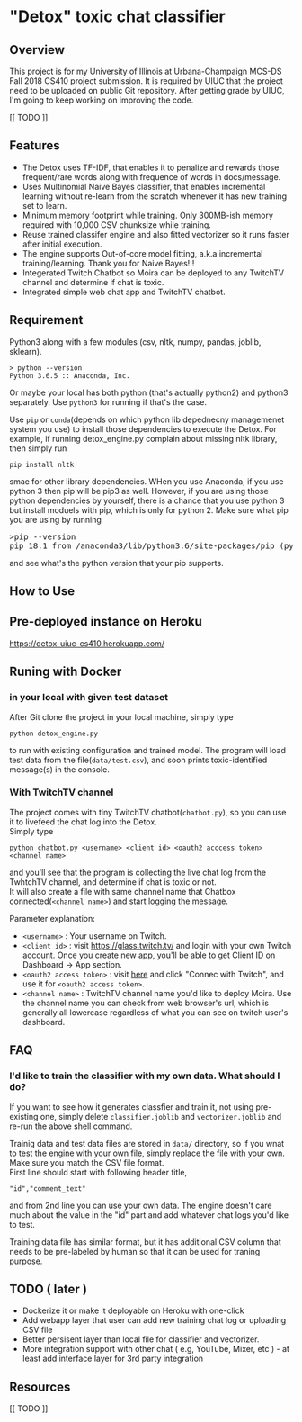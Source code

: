 # "Detox" toxic chat classifier

## Overview

This project is for my University of Illinois at Urbana-Champaign MCS-DS Fall 2018 CS410 project submission. It is required by UIUC that the project need to be uploaded on public Git repository. After getting grade by UIUC, I'm going to keep working on improving the code.

[[ TODO ]]

## Features
* The Detox uses TF-IDF, that enables it to penalize and rewards those frequent/rare words along with frequence of words in docs/message.
* Uses Multinomial Naive Bayes classifier, that enables incremental learning without re-learn from the scratch whenever it has new training set to learn.
* Minimum memory footprint while training. Only 300MB-ish memory required with 10,000 CSV chunksize while training.
* Reuse trained classifer engine and also fitted vectorizer so it runs faster after initial execution.
* The engine supports Out-of-core model fitting, a.k.a incremental training/learning. Thank you for Naive Bayes!!!
* Integerated Twitch Chatbot so Moira can be deployed to any TwitchTV channel and determine if chat is toxic.
* Integrated simple web chat app and TwitchTV chatbot.

## Requirement

Python3 along with a few modules (csv, nltk, numpy, pandas, joblib, sklearn).  

```
> python --version                                                                                                                                                                                    
Python 3.6.5 :: Anaconda, Inc.
```
Or maybe your local has both python (that's actually python2) and python3 separately. Use `python3` for running if that's the case.

Use `pip` or `conda`(depends on which python lib depednecny managemenet system you use) to install those dependencies to execute the Detox. For example, if running detox_engine.py complain about missing nltk library, then simply run

```
pip install nltk 
```
smae for other library dependencies.
WHen you use Anaconda, if you use python 3 then pip will be pip3 as well. However, if you are using those python dependencies by yourself, there is a chance that you use python 3 but install moduels with pip, which is only for python 2. Make sure what pip you are using by running

<pre>
>pip --version
pip 18.1 from /anaconda3/lib/python3.6/site-packages/pip (python 3.6)
</pre>

and see what's the python version that your pip supports.

## How to Use

## Pre-deployed instance on Heroku

https://detox-uiuc-cs410.herokuapp.com/

## Runing with Docker

### in your local with given test dataset
After Git clone the project in your local machine, simply type

```
python detox_engine.py
```

to run with existing configuration and trained model.
The program will load test data from the file(`data/test.csv`), and soon prints toxic-identified message(s) in the console.



### With TwitchTV channel

The project comes with tiny TwitchTV chatbot(`chatbot.py`), so you can use it to livefeed the chat log into the Detox.<br/>
Simply type

```
python chatbot.py <username> <client id> <oauth2 acccess token> <channel name>
```
and you'll see that the program is collecting the live chat log from the TwhtchTV channel, and determine if chat is toxic or not.<br/>
It will also create a file with same channel name that Chatbox connected(`<channel name>`) and start logging the message.

Parameter explanation:

* `<username>` : Your username on Twitch. 
* `<client id>` : visit https://glass.twitch.tv/ and login with your own Twitch account. Once you create new app, you'll be able to get Client ID on Dashboard -> App section. <br/>
* `<oauth2 access token>` : visit [here](https://twitchapps.com/tmi/#access_token=flwh72scl6503e6bs2xnwl6g6l5jeu&scope=chat%3Aread+chat%3Aedit+channel%3Amoderate+chat_login&token_type=bearer) and click "Connec with Twitch", and use it for `<oauth2 access token>`.
* `<channel name>` : TwitchTV channel name you'd like to deploy Moira. Use the channel name you can check from web browser's url, which is generally all lowercase regardless of what you can see on twitch user's dashboard.


## FAQ

### I'd like to train the classifier with my own data. What should I do?

If you want to see how it generates classfier and train it, not using pre-existing one, simply delete `classifier.joblib` and `vectorizer.joblib` and re-run the above shell command.

Trainig data and test data files are stored in `data/` directory, so if you wnat to test the engine with your own file, simply replace the file with your own. Make sure you match the CSV file format. <br/>
First line should start with following header title,

```
"id","comment_text" 
```
and from 2nd line you can use your own data. The engine doesn't care much about the value in the "id" part and add whatever chat logs you'd like to test.

Training data file has similar format, but it has additional CSV column that needs to be pre-labeled by human so that it can be used for traning purpose.

## TODO ( later )
* Dockerize it or make it deployable on Heroku with one-click
* Add webapp layer that user can add new training chat log or uploading CSV file
* Better persisent layer than local file for classifier and vectorizer.
* More integration support with other chat ( e.g, YouTube, Mixer, etc ) - at least add interface layer for 3rd party integration

## Resources

[[ TODO ]]